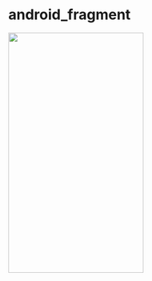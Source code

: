 # android_fragment

<img src="https://user-images.githubusercontent.com/59445273/178683009-bb7a1043-d255-4c42-9ffb-e494dc0c0da9.jpg" height="480" width="270">
